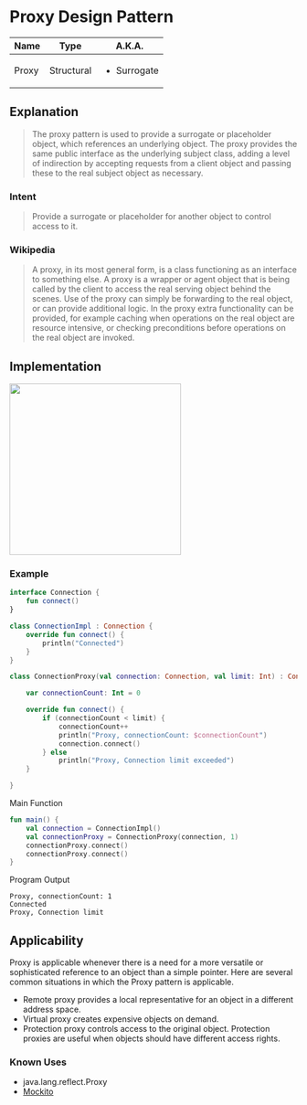# Proxy Design Pattern

|Name|Type|A.K.A.|
|---|---|---|
|Proxy|Structural|<ul><li>Surrogate</li></ul>|

## Explanation

> The proxy pattern is used to provide a surrogate or placeholder object, which references an underlying object. The proxy
> provides the same public interface as the underlying subject class, adding a level of indirection by accepting requests
> from a client object and passing these to the real subject object as necessary.

### Intent

> Provide a surrogate or placeholder for another object to control access to it.

### Wikipedia

> A proxy, in its most general form, is a class functioning as an interface to something else. A proxy is a wrapper or
> agent object that is being called by the client to access the real serving object behind the scenes. Use of the proxy
> can simply be forwarding to the real object, or can provide additional logic. In the proxy extra functionality can be
> provided, for example caching when operations on the real object are resource intensive, or checking preconditions
> before operations on the real object are invoked.

## Implementation

<img src="./src/main/resources/prototype-uml.png" width="300">

### Example

```kotlin
interface Connection {
    fun connect()
}

class ConnectionImpl : Connection {
    override fun connect() {
        println("Connected")
    }
}
```

```kotlin
class ConnectionProxy(val connection: Connection, val limit: Int) : Connection {

    var connectionCount: Int = 0

    override fun connect() {
        if (connectionCount < limit) {
            connectionCount++
            println("Proxy, connectionCount: $connectionCount")
            connection.connect()
        } else
            println("Proxy, Connection limit exceeded")
    }

}
```

Main Function

```kotlin
fun main() {
    val connection = ConnectionImpl()
    val connectionProxy = ConnectionProxy(connection, 1)
    connectionProxy.connect()
    connectionProxy.connect()
}
```

Program Output

```
Proxy, connectionCount: 1
Connected
Proxy, Connection limit
```

## Applicability

Proxy is applicable whenever there is a need for a more versatile or sophisticated reference to an object than a simple
pointer. Here are several common situations in which the Proxy pattern is applicable.

* Remote proxy provides a local representative for an object in a different address space.
* Virtual proxy creates expensive objects on demand.
* Protection proxy controls access to the original object. Protection proxies are useful when objects should have
  different access rights.

### Known Uses

- java.lang.reflect.Proxy
- [Mockito](https://github.com/mockito/mockito)
